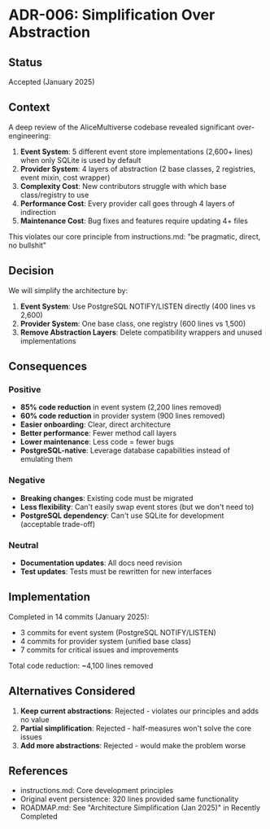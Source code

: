 # ADR-006: Simplification Over Abstraction

## Status
Accepted (January 2025)

## Context
A deep review of the AliceMultiverse codebase revealed significant over-engineering:

1. **Event System**: 5 different event store implementations (2,600+ lines) when only SQLite is used by default
2. **Provider System**: 4 layers of abstraction (2 base classes, 2 registries, event mixin, cost wrapper)
3. **Complexity Cost**: New contributors struggle with which base class/registry to use
4. **Performance Cost**: Every provider call goes through 4 layers of indirection
5. **Maintenance Cost**: Bug fixes and features require updating 4+ files

This violates our core principle from instructions.md: "be pragmatic, direct, no bullshit"

## Decision
We will simplify the architecture by:

1. **Event System**: Use PostgreSQL NOTIFY/LISTEN directly (400 lines vs 2,600)
2. **Provider System**: One base class, one registry (600 lines vs 1,500)
3. **Remove Abstraction Layers**: Delete compatibility wrappers and unused implementations

## Consequences

### Positive
- **85% code reduction** in event system (2,200 lines removed)
- **60% code reduction** in provider system (900 lines removed)
- **Easier onboarding**: Clear, direct architecture
- **Better performance**: Fewer method call layers
- **Lower maintenance**: Less code = fewer bugs
- **PostgreSQL-native**: Leverage database capabilities instead of emulating them

### Negative
- **Breaking changes**: Existing code must be migrated
- **Less flexibility**: Can't easily swap event stores (but we don't need to)
- **PostgreSQL dependency**: Can't use SQLite for development (acceptable trade-off)

### Neutral
- **Documentation updates**: All docs need revision
- **Test updates**: Tests must be rewritten for new interfaces

## Implementation
Completed in 14 commits (January 2025):
- 3 commits for event system (PostgreSQL NOTIFY/LISTEN)
- 4 commits for provider system (unified base class)
- 7 commits for critical issues and improvements

Total code reduction: ~4,100 lines removed

## Alternatives Considered

1. **Keep current abstractions**: Rejected - violates our principles and adds no value
2. **Partial simplification**: Rejected - half-measures won't solve the core issues
3. **Add more abstractions**: Rejected - would make the problem worse

## References
- instructions.md: Core development principles
- Original event persistence: 320 lines provided same functionality
- ROADMAP.md: See "Architecture Simplification (Jan 2025)" in Recently Completed